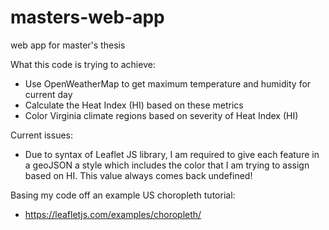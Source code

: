 # masters-web-app
web app for master's thesis

What this code is trying to achieve:
- Use OpenWeatherMap to get maximum temperature and humidity for current day
- Calculate the Heat Index (HI) based on these metrics
- Color Virginia climate regions based on severity of Heat Index (HI)

Current issues:
- Due to syntax of Leaflet JS library, I am required to give each feature in a geoJSON a style which includes the color that I am trying to assign based on HI. This value always comes back undefined!

Basing my code off an example US choropleth tutorial:
- https://leafletjs.com/examples/choropleth/

